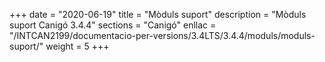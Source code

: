 +++
date        = "2020-06-19"
title       = "Mòduls suport"
description = "Mòduls suport Canigó 3.4.4"
sections    = "Canigó"
enllac		= "/INTCAN2199/documentacio-per-versions/3.4LTS/3.4.4/moduls/moduls-suport/"
weight		= 5
+++
